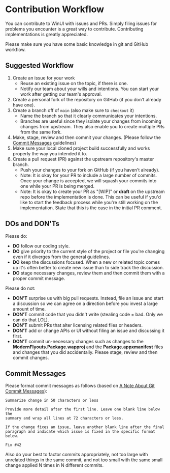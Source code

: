 # Contribution Workflow

You can contribute to WinUI with issues and PRs. Simply filing issues for problems you encounter is a great way to contribute. Contributing implementations is greatly appreciated.

Please make sure you have some basic knowledge in git and GitHub workflow.

## Suggested Workflow

1. Create an issue for your work
    - Reuse an existing issue on the topic, if there is one.
    - Notify our team about your wills and intentions. You can start your work after getting our team's approval.
2. Create a personal fork of the repository on GitHub (if you don't already have one).
3. Create a branch off of `main` (also make sure to `checkout` it)
    - Name the branch so that it clearly communicates your intentions.
    - Branches are useful since they isolate your changes from incoming changes from upstream. They also enable you to create multiple PRs from the same fork.
4. Make, stage, review and then commit your changes. (Please follow the [Commit Messages](#commit-messages) guidelines)
5. Make sure your local cloned project build successfully and works properly the way you intended it to.
6. Create a pull request (PR) against the upstream repository's master branch.
    - Push your changes to your fork on GitHub (if you haven't already).
    - Note: It is okay for your PR to include a large number of commits. Once your change is accepted, we will squash your commits into one while your PR is being merged.
    - Note: It is okay to create your PR as "[WIP]" or **draft** on the upstream repo before the implementation is done. This can be useful if you'd like to start the feedback process while you're still working on the implementation. State that this is the case in the initial PR comment.

## DOs and DON'Ts

Please do:
* **DO** follow our coding style.
* **DO** give priority to the current style of the project or file you're changing even if it diverges from the general guidelines.
* **DO** keep the discussions focused. When a new or related topic comes up it's often better to create new issue than to side track the discussion.
* **DO** stage necessary changes, review them and then commit them with a proper commit message.

Please do not:
* **DON'T** surprise us with big pull requests. Instead, file an issue and start a discussion so we can agree on a direction before you invest a large amount of time.
* **DON'T** commit code that you didn't write (stealing code = bad. Only we can do that LOL).
* **DON'T** submit PRs that alter licensing related files or headers.
* **DON'T** add or change APIs or UI without filing an issue and discussing it first.
* **DON'T** commit un-necessary changes such as changes to the **ModernFlyouts.Package.wapproj** and the **Package.appxmanifest** files and changes that you did accidentally. Please stage, review and then commit changes.

## Commit Messages

Please format commit messages as follows (based on [A Note About Git Commit Messages](http://tbaggery.com/2008/04/19/a-note-about-git-commit-messages.html)):

```
Summarize change in 50 characters or less
	
Provide more detail after the first line. Leave one blank line below the 
summary and wrap all lines at 72 characters or less.
	
If the change fixes an issue, leave another blank line after the final 
paragraph and indicate which issue is fixed in the specific format below.
	
Fix #42
```

Also do your best to factor commits appropriately, not too large with unrelated 
things in the same commit, and not too small with the same small change applied 
N times in N different commits.
